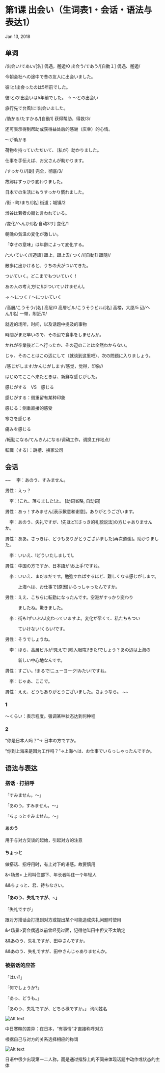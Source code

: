 # 第1课 出会い（生词表1・会话・语法与表达1）
Jan 13, 2018

## 单词
/出会い/であい/[名] 偶遇，邂逅/0
出会う/であう/[自動１] 偶遇、邂逅/

今朝会社への途中で昔の友人に出会いました。

彼!と!出会ったのは5年前でした。

彼!との!出会いは5年前でした。 → ～との出会い 

旅行先で台風!に!出会いました。

/助かる/たすかる/[自動1] 获得帮助，得救/3/

还可表示得到帮助或获得益处后的感谢（庆幸）的心情。

～が助かる  

荷物を持っていただいて、（私が）助かりました。

仕事を手伝えば、お父さんが助かります。

/すっかり//[副] 完全，彻底/3/

故郷はすっかり変わりました。

日本での生活にもうすっかり慣れました。 

/街・町/まち/[名] 街道；城镇/2

渋谷は若者の街と言われている。

/変化/へんか/[名·自动3サ] 变化/1

朝晩の気温の変化が激しい。

「幸せの意味」は年齢によって変化する。

/ついていく//[造語] 跟上，跟上去/
つく//[自動1] 跟随//

散歩に出かけると、うちの犬がついてきた。

ついていく。どこまでもついていく！

あの人の考え方!に!は!ついていけません!。

→ ～につく / ～についていく 

/高層/こうそう/[名] 高层/0
高層ビル/こうそうビル/[名] 高楼，大厦/5
辺/へん/[名] 一带，附近/0/

就近的场所，时间，以及话题中提及的事物

時間がまだ早いので、その辺で食事をしませんか。

かれが卒業後どこへ行ったか、その辺のことは全然わからない。

じゃ、そのことはこの辺にして（就谈到这里吧）、次の問題に入りましょう。

/感じがします/かんじがします/感觉，觉得，印象//

はじめてここへ来たときは、新鮮な感じがした。

感じがする　VS　感じる

感じがする：侧重留有某种印象

感じる：侧重直接的感受

寒さを感じる

痛みを感じる 

/転勤になる/てんきんになる/调动工作，调换工作地点/

転職（する）：跳槽、换家公司

## 会话

~~
　李：あのう、すみません。 

男性：えっ？

　李：!これ、落ちました!よ。 [助词省略, 自动词]

男性：あっ！すみません[表示歉意和谢意]。ありがとうございます。   

　李：あのう、失礼ですが、!先ほど![さっき的礼貌说法]の方じゃありませんか。

男性：ああ。さっきは、どうもありがとうございました[再次道谢]。助かりました。

　李：いいえ、!どういたしまして!。 

男性：中国の方ですか、日本語が!お上手!ですね。

　李：いいえ、まだまだです。勉強すればするほど、難しくなる感じがします。

　　　上海へは、お仕事で[原因]いらっしゃったんですか。  

男性：ええ、こちらに転勤になったんです。空港がすっかり変わり

　　　ましたね。驚きました。

　李：街も!ずいぶん!変わっていますよ。変化が早くて、私たちもつい

　　　ていけない!くらい!です。

男性：そうでしょうね。

　李：ほら、高層ビルが!見えて![映入眼帘]!きた!でしょう？あの辺は上海の

　　　新しい中心地なんです。

男性：すごい。!まるで!ニューヨーク!みたい!ですね。

　李：じゃあ、ここで。

男性：ええ、どうもありがとうございました。さようなら。
~~

### 1
～くらい：表示程度。强调某种状态达到何种程

### 2
“你是日本人吗？”→ 日本の方ですか。

“你到上海来是因为工作吗？”→上海へは、お仕事でいらっしゃったんですか。 

## 语法与表达
### 搭话 · 打招呼

「すみません，～」

「あのう，すみません。～」

「ちょっとすみません。～」	

#### あのう

用于与对方交谈的起始，引起对方的注意

#### ちょっと

做搭话、招呼用时，有上对下的语感。故要慎用

&<场景> 上司叫住部下、年长者叫住一个年轻人 

&&ちょっと、君、待ちなさい。 

#### 「あのう、失礼ですが、~」 

「失礼ですが」

跟对方搭话会打搅到对方或提出某个可能造成失礼问题时使用 

&<场景>宴会偶遇以前曾经见过面，记得他叫田中但又不太确定

&&あのう、失礼ですが、田中さんですか。

&&あのう、失礼ですが、田中さんじゃありませんか。

### 被搭话的应答

「はい?」

「何でしょうか?」

「あっ、どうも。」

「あのう、失礼ですが、どちら様ですか。」 询问姓名

![Alt text](@path/1-1-1-1.png)

中日寒暄的差异：在日本，“有事情”才直接称呼对方

根据自己与对方的关系选择相应的称谓

![Alt text](@path/1-1-1-2.png)

日语中很少出现第一二人称，而是通过措辞上的不同来体现话题中动作或状态的主体 